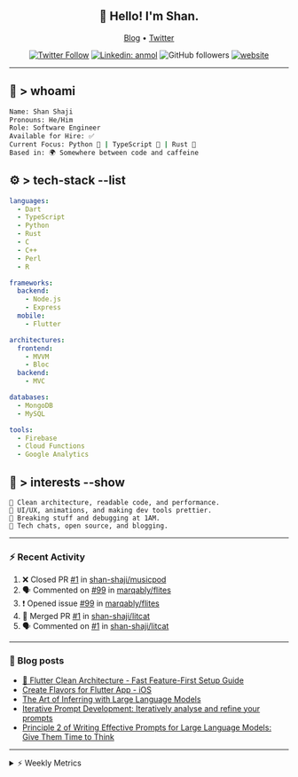 <h2 align="center">👋 Hello! I'm Shan.</h2>
<p align="center">
  <a href="https://dev.to/shanshaji">Blog</a> •
  <a href="https://twitter.com/intent/follow?screen_name=shan__shaji">Twitter</a>
</p>

<p align="center"><a href="https://twitter.com/intent/follow?screen_name=shan__shaji"><img src="https://img.shields.io/twitter/follow/shan__shaji?style=flat" alt="Twitter Follow"></a>
<a href="https://www.linkedin.com/in/shan-shaji/"><img src="https://img.shields.io/badge/shan-shaji?style=flat-square&amp;logo=Linkedin&amp;logoColor=white&amp;link=https://www.linkedin.com/in/shan-shaji/" alt="Linkedin: anmol"></a>
<img src="https://img.shields.io/github/followers/shan-shaji?label=Follow&amp;style=social" alt="GitHub followers">
<a href="http://shan-shaji.github.io/"><img src="https://img.shields.io/badge/Website-46a2f1.svg?&amp;style=flat-square&amp;logo=Google-Chrome&amp;logoColor=white&amp;link=http://shan-shaji.github.io/" alt="website"></a></p>

<hr>

<!-- README.md -->

## 🧠 > whoami

```bash
Name: Shan Shaji
Pronouns: He/Him
Role: Software Engineer
Available for Hire: ✅
Current Focus: Python 🐍 | TypeScript 🗾 | Rust 🦠
Based in: 🌍 Somewhere between code and caffeine
```



## ⚙️ > tech-stack --list

```yaml
languages:
  - Dart
  - TypeScript
  - Python
  - Rust
  - C
  - C++
  - Perl
  - R

frameworks:
  backend:
    - Node.js
    - Express
  mobile:
    - Flutter

architectures:
  frontend:
    - MVVM
    - Bloc
  backend:
    - MVC

databases:
  - MongoDB
  - MySQL

tools:
  - Firebase
  - Cloud Functions
  - Google Analytics
```



## 🚀 > interests --show

```
🧠 Clean architecture, readable code, and performance.
🎨 UI/UX, animations, and making dev tools prettier.
🧪 Breaking stuff and debugging at 1AM.
📡 Tech chats, open source, and blogging.
```

---

### ⚡ Recent Activity

<!--START_SECTION:activity-->
1. ❌ Closed PR [#1](https://github.com/shan-shaji/musicpod/pull/1) in [shan-shaji/musicpod](https://github.com/shan-shaji/musicpod)
2. 🗣 Commented on [#99](https://github.com/marqably/flites/issues/99#issuecomment-3368168309) in [marqably/flites](https://github.com/marqably/flites)
3. ❗ Opened issue [#99](https://github.com/marqably/flites/issues/99) in [marqably/flites](https://github.com/marqably/flites)
4. 🎉 Merged PR [#1](https://github.com/shan-shaji/litcat/pull/1) in [shan-shaji/litcat](https://github.com/shan-shaji/litcat)
5. 🗣 Commented on [#1](https://github.com/shan-shaji/litcat/pull/1#issuecomment-3315078031) in [shan-shaji/litcat](https://github.com/shan-shaji/litcat)
<!--END_SECTION:activity-->

---

### 📕 Blog posts

<!-- BLOG-POST-LIST:START -->
- [🔧 Flutter Clean Architecture - Fast Feature-First Setup Guide](https://dev.to/shanshaji/flutter-clean-architecture-fast-feature-first-setup-guide-342l)
- [Create Flavors for Flutter App - iOS](https://dev.to/shanshaji/create-flavors-for-flutter-app-ios-fnl)
- [The Art of Inferring with Large Language Models](https://dev.to/shanshaji/the-art-of-inferring-with-large-language-models-243m)
- [Iterative Prompt Development: Iteratively analyse and refine your prompts](https://dev.to/shanshaji/iterative-prompt-development-iteratively-analyse-and-refine-your-prompts-3ibl)
- [Principle 2 of Writing Effective Prompts for Large Language Models: Give Them Time to Think](https://dev.to/shanshaji/principle-2-of-writing-effective-prompts-for-large-language-models-give-them-time-to-think-25j3)
<!-- BLOG-POST-LIST:END -->

<hr>
<details>
    <summary>⚡ Weekly Metrics</summary>
    <p>
    
<!--START_SECTION:waka-->
![Code Time](http://img.shields.io/badge/Code%20Time-3%2C164%20hrs%2050%20mins-blue)

![Profile Views](http://img.shields.io/badge/Profile%20Views-13-blue)

**🐱 My GitHub Data** 

> 📦 ? Used in GitHub's Storage 
 > 
> 🏆 325 Contributions in the Year 2025
 > 
> 💼 Opted to Hire
 > 
> 📜 121 Public Repositories 
 > 
> 🔑 0 Private Repositories 
 > 
**I'm an Early 🐤** 

```text
🌞 Morning                8067 commits        █████░░░░░░░░░░░░░░░░░░░░   21.80 % 
🌆 Daytime                14580 commits       ██████████░░░░░░░░░░░░░░░   39.39 % 
🌃 Evening                13096 commits       █████████░░░░░░░░░░░░░░░░   35.38 % 
🌙 Night                  1269 commits        █░░░░░░░░░░░░░░░░░░░░░░░░   03.43 % 
```
📅 **I'm Most Productive on Thursday** 

```text
Monday                   4814 commits        ███░░░░░░░░░░░░░░░░░░░░░░   13.01 % 
Tuesday                  5825 commits        ████░░░░░░░░░░░░░░░░░░░░░   15.74 % 
Wednesday                5521 commits        ████░░░░░░░░░░░░░░░░░░░░░   14.92 % 
Thursday                 8335 commits        ██████░░░░░░░░░░░░░░░░░░░   22.52 % 
Friday                   5329 commits        ████░░░░░░░░░░░░░░░░░░░░░   14.40 % 
Saturday                 3098 commits        ██░░░░░░░░░░░░░░░░░░░░░░░   08.37 % 
Sunday                   4090 commits        ███░░░░░░░░░░░░░░░░░░░░░░   11.05 % 
```


📊 **This Week I Spent My Time On** 

```text
🕑︎ Time Zone: Europe/Vienna

💬 Programming Languages: 
Dart                     13 hrs 41 mins      ███████████████░░░░░░░░░░   61.88 % 
Rust                     5 hrs 26 mins       ██████░░░░░░░░░░░░░░░░░░░   24.62 % 
YAML                     56 mins             █░░░░░░░░░░░░░░░░░░░░░░░░   04.23 % 
Makefile                 36 mins             █░░░░░░░░░░░░░░░░░░░░░░░░   02.76 % 
HTML                     35 mins             █░░░░░░░░░░░░░░░░░░░░░░░░   02.65 % 

🔥 Editors: 
VS Code                  11 hrs 54 mins      █████████████░░░░░░░░░░░░   53.87 % 
Android Studio           8 hrs 35 mins       ██████████░░░░░░░░░░░░░░░   38.83 % 
Cursor                   1 hr 36 mins        ██░░░░░░░░░░░░░░░░░░░░░░░   07.31 % 

🐱‍💻 Projects: 
mobile-b                 12 hrs 20 mins      ██████████████░░░░░░░░░░░   55.79 % 
proxmox-datacenter-manage4 hrs 38 mins       █████░░░░░░░░░░░░░░░░░░░░   20.97 % 
pve_flutter_frontend     1 hr 51 mins        ██░░░░░░░░░░░░░░░░░░░░░░░   08.42 % 
yew-app                  1 hr 41 mins        ██░░░░░░░░░░░░░░░░░░░░░░░   07.63 % 
proxmox_dart_api_client  39 mins             █░░░░░░░░░░░░░░░░░░░░░░░░   03.00 % 

💻 Operating System: 
Mac                      13 hrs 18 mins      ███████████████░░░░░░░░░░   60.20 % 
Linux                    8 hrs 48 mins       ██████████░░░░░░░░░░░░░░░   39.80 % 
```

**I Mostly Code in Dart** 

```text
TypeScript               9 repos             ██░░░░░░░░░░░░░░░░░░░░░░░   07.96 % 
Python                   6 repos             █░░░░░░░░░░░░░░░░░░░░░░░░   05.31 % 
Rust                     2 repos             ░░░░░░░░░░░░░░░░░░░░░░░░░   01.77 % 
R                        2 repos             ░░░░░░░░░░░░░░░░░░░░░░░░░   01.77 % 
TeX                      1 repo              ░░░░░░░░░░░░░░░░░░░░░░░░░   00.88 % 
```




 Last Updated on 06/10/2025 18:58:45 UTC
<!--END_SECTION:waka-->

</p>
 </details>
